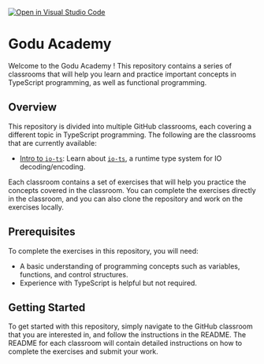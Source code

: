 [![Open in Visual Studio Code](https://classroom.github.com/assets/open-in-vscode-718a45dd9cf7e7f842a935f5ebbe5719a5e09af4491e668f4dbf3b35d5cca122.svg)](https://classroom.github.com/online_ide?assignment_repo_id=10866098&assignment_repo_type=AssignmentRepo)
# Godu Academy

Welcome to the Godu Academy ! This repository contains a series of classrooms
that will help you learn and practice important concepts in TypeScript
programming, as well as functional programming.

## Overview

This repository is divided into multiple GitHub classrooms, each covering a
different topic in TypeScript programming. The following are the classrooms that
are currently available:

- [Intro to `io-ts`](./classrooms//io-ts/README.md): Learn about
[`io-ts`](https://gcanti.github.io/io-ts/), a runtime type system for IO
decoding/encoding.

Each classroom contains a set of exercises that will help you practice the
concepts covered in the classroom. You can complete the exercises directly in
the classroom, and you can also clone the repository and work on the exercises
locally.

## Prerequisites

To complete the exercises in this repository, you will need:

- A basic understanding of programming concepts such as variables, functions,
and control structures.
- Experience with TypeScript is helpful but not required.

## Getting Started

To get started with this repository, simply navigate to the GitHub classroom
that you are interested in, and follow the instructions in the README. The
README for each classroom will contain detailed instructions on how to complete
the exercises and submit your work.

